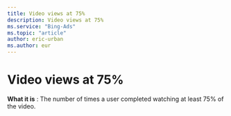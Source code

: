 ```yaml
---
title: Video views at 75%
description: Video views at 75%
ms.service: "Bing-Ads"
ms.topic: "article"
author: eric-urban
ms.author: eur
---
```


# Video views at 75%

**What it is** : The number of times a user completed watching at least 75% of the video.


